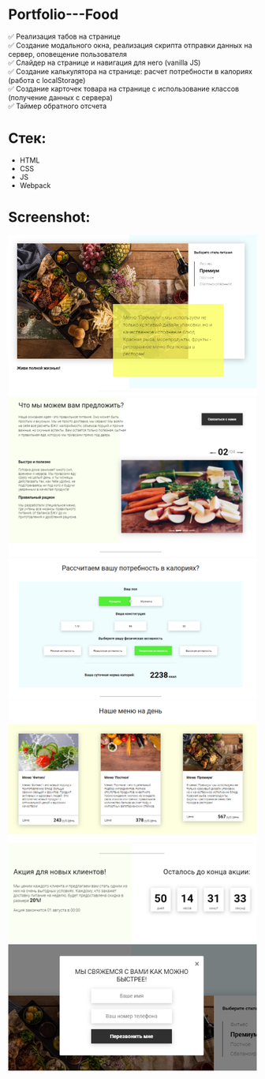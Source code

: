 # Portfolio---Food    

:white_check_mark: Реализация табов на странице      
:white_check_mark: Создание модального окна, реализация скрипта отправки данных на сервер, оповещение пользователя     
:white_check_mark: Слайдер на странице и навигация для него (vanilla JS)    
:white_check_mark: Создание калькулятора на странице: расчет потребности в калориях (работа с localStorage)    
:white_check_mark: Создание карточек товара на странице с использование классов (получение данных с сервера)    
:white_check_mark: Таймер обратного отсчета  

# Стек:      
- HTML        
- CSS        
- JS        
- Webpack      


# Screenshot:      
![alt text](screenshots/img1.png "Переключение табов")        
![alt text](screenshots/img2.png "Слайдер")      
![alt text](screenshots/img3.png "Калькулятор (потребность в калориях)")      
![alt text](screenshots/img4.png "Карточки товара")      
![alt text](screenshots/img5.png "Таймер обратного отсчета")      
![alt text](screenshots/img6.png "Модальное окно")     

